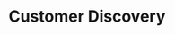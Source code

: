 ---
layout: default
title: "Customer Discovery"
parent: "Case Study: A Innovative Umbrella Venture"
---